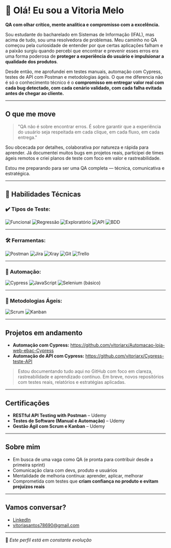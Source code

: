 # 👋 Olá! Eu sou a Vitoria Melo

**QA com olhar crítico, mente analítica e compromisso com a excelência.**

Sou estudante do bacharelado em Sistemas de Informação (IFAL), mas acima de tudo, sou uma resolvedora de problemas. Meu caminho no QA começou pela curiosidade de entender por que certas aplicações falham e a paixão surgiu quando percebi que encontrar e prevenir esses erros era uma forma poderosa de **proteger a experiência do usuário e impulsionar a qualidade dos produtos**.

Desde então, me aprofundei em testes manuais, automação com Cypress, testes de API com Postman e metodologias ágeis. O que me diferencia não é só o conhecimento técnico é o **compromisso em entregar valor real com cada bug detectado, com cada cenário validado, com cada falha evitada antes de chegar ao cliente.**

---

## O que me move

> "QA não é sobre encontrar erros. É sobre garantir que a experiência do usuário seja respeitada em cada clique, em cada fluxo, em cada entrega."

Sou obcecada por detalhes, colaborativa por natureza e rápida para aprender. Já documentei muitos bugs em projetos reais, participei de times ágeis remotos e criei planos de teste com foco em valor e rastreabilidade.

Estou me preparando para ser uma QA completa — técnica, comunicativa e estratégica.

---

## 🧪 Habilidades Técnicas

### ✔️ Tipos de Teste:
![Funcional](https://img.shields.io/badge/Teste_Funcional-blue?style=for-the-badge)
![Regressão](https://img.shields.io/badge/Teste_de_Regressão-purple?style=for-the-badge)
![Exploratório](https://img.shields.io/badge/Teste_Exploratório-9b59b6?style=for-the-badge)
![API](https://img.shields.io/badge/Testes_de_API-2980b9?style=for-the-badge)
![BDD](https://img.shields.io/badge/BDD_(Gherkin)-27ae60?style=for-the-badge)

---

### 🛠️ Ferramentas:
![Postman](https://img.shields.io/badge/Postman-FF6C37?style=for-the-badge&logo=postman&logoColor=white)
![Jira](https://img.shields.io/badge/Jira-0052CC?style=for-the-badge&logo=jira&logoColor=white)
![Xray](https://img.shields.io/badge/Xray-26B4FF?style=for-the-badge)
![Git](https://img.shields.io/badge/Git-F05032?style=for-the-badge&logo=git&logoColor=white)
![Trello](https://img.shields.io/badge/Trello-0079BF?style=for-the-badge&logo=trello&logoColor=white)

---

### 🤖 Automação:
![Cypress](https://img.shields.io/badge/Cypress-17202C?style=for-the-badge&logo=cypress&logoColor=white)
![JavaScript](https://img.shields.io/badge/JavaScript-F7DF1E?style=for-the-badge&logo=javascript&logoColor=black)
![Selenium (básico)](https://img.shields.io/badge/Selenium_(básico)-43B02A?style=for-the-badge&logo=selenium&logoColor=white)

---

### 🧭 Metodologias Ágeis:
![Scrum](https://img.shields.io/badge/Scrum-6c5ce7?style=for-the-badge)
![Kanban](https://img.shields.io/badge/Kanban-00b894?style=for-the-badge) 

---

## Projetos em andamento
 
-  **Automação com Cypress:** https://github.com/vitoriarx/Automacao-loja-web-ebac-Cypress
-  **Automação de API com Cypress:** https://github.com/vitoriarx/Cypress-teste-API 

> Estou documentando tudo aqui no GitHub com foco em clareza, rastreabilidade e aprendizado contínuo. Em breve, novos repositórios com testes reais, relatórios e estratégias aplicadas.

---

##  Certificações

- **RESTful API Testing with Postman** – Udemy  
- **Testes de Software (Manual e Automação)** – Udemy  
- **Gestão Ágil com Scrum e Kanban** – Udemy  

---

## Sobre mim

- Em busca de uma vaga como QA (e pronta para contribuir desde a primeira sprint)  
- Comunicação clara com devs, produto e usuários  
- Mentalidade de melhoria contínua: aprender, aplicar, melhorar  
- Comprometida com testes que **criam confiança no produto e evitam prejuízos reais**  

---

## Vamos conversar?

- [LinkedIn](https://www.linkedin.com/in/vitoria-regina-melo)  
- vitoriasantos78690@gmail.com  

---

📌 *Este perfil está em constante evolução*  

